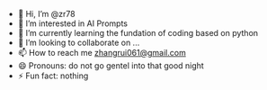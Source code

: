 - 👋 Hi, I’m @zr78
- 👀 I’m interested in AI Prompts
- 🌱 I’m currently learning the fundation of coding based on python
- 💞️ I’m looking to collaborate on ...
- 📫 How to reach me zhangrui061@gmail.com
- 😄 Pronouns: do not go gentel into that good night
- ⚡ Fun fact: nothing
<!---
zr78/zr78 is a ✨ special ✨ repository because its `README.md` (this file) appears on your GitHub profile.
You can click the Preview link to take a look at your changes.
--->
